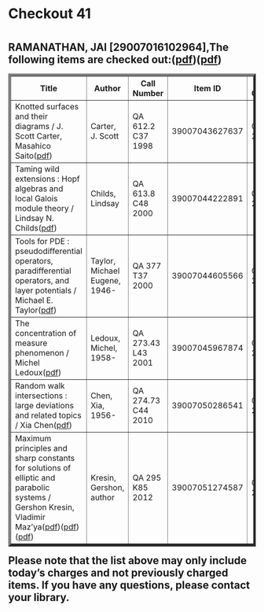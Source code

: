 <h1>Checkout 41<h1>
<h2>RAMANATHAN, JAI [29007016102964],The following items are checked out:(<a href="https://drive.google.com/file/d/1xvwAg1hLY0sPuTBji6UOdS0W-9MMUvCP/view?usp=sharing">pdf</a>)(<a href="https://drive.google.com/file/d/1ypJOFomVPOve2pmNNHgQWRHxoWnOcIk-/view?usp=sharing">pdf</a>)
<table border="5">
<tbody>
<tr>
<th>Title</th>
<th>Author</th>
<th>Call Number</th>
<th>Item ID</th>
<th>Date Charged</th>
<th>Date Due</th>
</tr>
<tr>
<td>Knotted surfaces and their diagrams / J. Scott Carter, Masahico Saito(<a href="https://mega.nz/#!AXhBRYCK!37do6u2oqcR67pqpGfaXiF2WuLNu9Hn9BvYh2U_SbOQ">pdf</a>)</td>
<td>Carter, J. Scott</td>
<td>QA 612.2 C37 1998</td>
<td>39007043627637</td>
<td>03 Apr 2019</td>
<td>17 Apr 2019</td>
</tr>
<tr>
<td>Taming wild extensions : Hopf algebras and local Galois module theory / Lindsay N. Childs(<a href="https://mega.nz/#!sGwlAYoY!mtfdZAGHhurshCjlzSrtNJGUTCMcZDBIk9ZZXzwjl9U">pdf</a>)</td>
<td>Childs, Lindsay</td>
<td>QA 613.8 C48 2000</td>
<td>39007044222891</td>
<td>03 Apr 2019</td>
<td>17 Apr 2019</td>
</tr>
<tr>
<td>Tools for PDE : pseudodifferential operators, paradifferential operators, and layer potentials / Michael E. Taylor(<a href="https://mega.nz/#!MHwjgQqD!JX8egbSJ_UsEsw4_czRT6MrpdLzkTD-M_9SoRa-ACc4">pdf</a>)</td>
<td>Taylor, Michael Eugene, 1946-</td>
<td>QA 377 T37 2000</td>
<td>39007044605566</td>
<td>03 Apr 2019</td>
<td>17 Apr 2019</td>
</tr>
<tr>
<td>The concentration of measure phenomenon / Michel Ledoux(<a href="https://mega.nz/#!cOoH1CQC!hvmlCDAIWNuhHV9lQ8ZMR70vaWhAKRFt66hCEN--HQo">pdf</a>)</td>
<td>Ledoux, Michel, 1958-</td>
<td>QA 273.43 L43 2001</td>
<td>39007045967874</td>
<td>03 Apr 2019</td>
<td>17 Apr 2019</td>
</tr>
<tr>
<td>Random walk intersections : large deviations and related topics / Xia Chen(<a href="https://mega.nz/#!Ze5TwSKQ!Lkh2LSLoNo4UDHH-2IfmVcp83_D4Hl3zachgmfLLJWU">pdf</a>)</td>
<td>Chen, Xia, 1956-</td>
<td>QA 274.73 C44 2010</td>
<td>39007050286541</td>
<td>03 Apr 2019</td>
<td>17 Apr 2019</td>
</tr>
<tr>
<td>Maximum principles and sharp constants for solutions of elliptic and parabolic systems / Gershon Kresin, Vladimir Maz’ya(<a href="https://mega.nz/#!FCwHVCrT!9ZLR3DZwSqM9uwfmKGG_Je_OcO9-CtPA_f3EcVwcBXg">pdf</a>)(<a href="https://mega.nz/#!keo1ASRT!9ZLR3DZwSqM9uwfmKGG_Je_OcO9-CtPA_f3EcVwcBXg">pdf</a>)(<a href="https://mega.nz/#!wfxn2IZQ!9ZLR3DZwSqM9uwfmKGG_Je_OcO9-CtPA_f3EcVwcBXg">pdf</a>)</td>
<td>Kresin, Gershon, author</td>
<td>QA 295 K85 2012</td>
<td>39007051274587</td>
<td>03 Apr 2019</td>
<td>17 Apr 2019</td>
</tr>
</tbody>
</table>
Please note that the list above may only include today’s charges and not previously charged items. If you have any questions, please contact your library.<h2>
